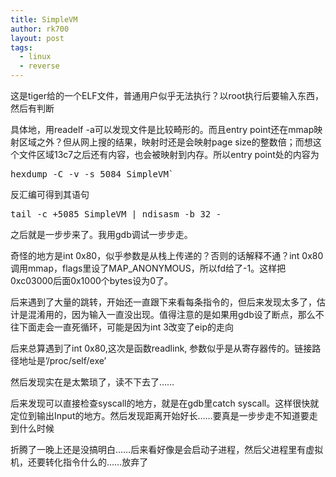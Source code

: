 ```yaml
---
title: SimpleVM
author: rk700
layout: post
tags:
  - linux
  - reverse
---
```

这是tiger给的一个ELF文件，普通用户似乎无法执行？以root执行后要输入东西，然后有判断

具体地，用readelf -a可以发现文件是比较畸形的。而且entry point还在mmap映射区域之外？但从网上搜的结果，映射时还是会映射page size的整数倍；而想这个文件区域13c7之后还有内容，也会被映射到内存。所以entry point处的内容为 
<pre>hexdump -C -v -s 5084 SimpleVM`</pre>
反汇编可得到其语句 
<pre>tail -c +5085 SimpleVM | ndisasm -b 32 -</pre>

之后就是一步步来了。我用gdb调试一步步走。

奇怪的地方是int 0x80，似乎参数是从栈上传递的？否则的话解释不通？int 0x80调用mmap，flags里设了MAP_ANONYMOUS，所以fd给了-1。这样把0xc03000后面0x1000个bytes设为0了。

后来遇到了大量的跳转，开始还一直跟下来看每条指令的，但后来发现太多了，估计是混淆用的，因为输入一直没出现。值得注意的是如果用gdb设了断点，那么不往下面走会一直死循环，可能是因为int 3改变了eip的走向

后来总算遇到了int 0x80,这次是函数readlink, 参数似乎是从寄存器传的。链接路径地址是&#8217;/proc/self/exe&#8217;

然后发现实在是太繁琐了，读不下去了……

后来发现可以直接检查syscall的地方，就是在gdb里catch syscall。这样很快就定位到输出Input的地方。然后发现距离开始好长……要真是一步步走不知道要走到什么时候

折腾了一晚上还是没搞明白……后来看好像是会启动子进程，然后父进程里有虚拟机，还要转化指令什么的……放弃了